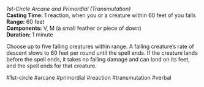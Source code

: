 *1st-Circle Arcane and Primordial (Transmutation)*    
**Casting Time:** 1 reaction, when you or a creature within 60 feet of you falls    
**Range:** 60 feet  
**Components:** V, M (a small feather or piece of down)  
**Duration:** 1 minute

Choose up to five falling creatures within range. A falling creature’s rate of descent slows to 60 feet per round until the spell ends. If the creature lands before the spell ends, it takes no falling damage and can land on its feet, and the spell ends for that creature.

#1st-circle #arcane #primordial #reaction #transmutation #verbal
